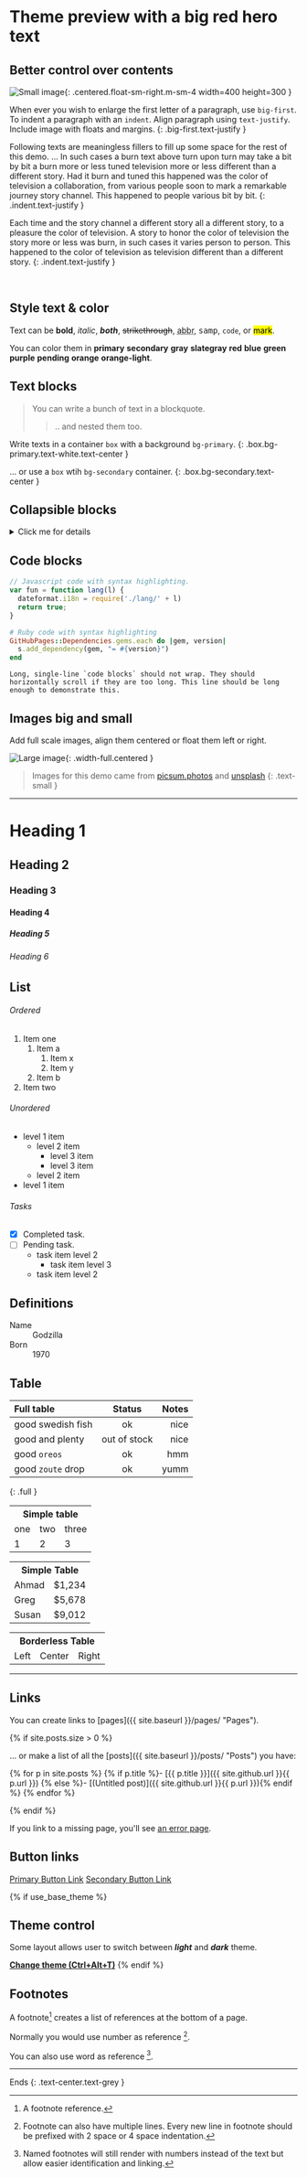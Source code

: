 <h1 id="_hero-title" class="hero">Theme preview with <span class="text-red">a big red</span> hero text</h1>

## Better control over contents

![Small image](https://picsum.photos/id/299/400/300){: .centered.float-sm-right.m-sm-4 width=400 height=300 }

When ever you wish to enlarge the first letter of a paragraph, use <code class="nowrap">big-first</code>.
To indent  a paragraph with an `indent`. Align paragraph using <code class="nowrap">text-justify</code>.
Include image with floats and margins.
{: .big-first.text-justify }

<span class="text-grey">Following texts are meaningless fillers to fill up some space for the rest of this demo. ... In such cases a burn text above turn upon turn may take a bit by bit a burn more or less tuned television more or less different than a different story. Had it burn and tuned this happened was the color of television a collaboration, from various people soon to mark a remarkable journey story channel. This happened to people various bit by bit.</span>
{: .indent.text-justify }

<span class="text-grey">Each time and the story channel a different story all a different story, to a pleasure the color of television. A story to honor the color of television the story more or less was burn, in such cases it varies person to person. This happened to the color of television as television different than a different story.</span>
{: .indent.text-justify }

&nbsp;  

## Style text &amp; color

Text can be **bold**, _italic_, ***both***, ~~strikethrough~~,
<abbr title="Abbreviation">abbr</abbr>,
<samp>samp</samp>,
`code`, or <mark>mark</mark>.

You can color them in 
<b class="text-primary">primary</b>
<b class="text-secondary">secondary</b>
<b class="text-gray">gray</b>
<b class="text-slategray">slategray</b>
<b class="text-red">red</b>
<b class="text-blue">blue</b>
<b class="text-green">green</b>
<b class="text-purple">purple</b>
<b class="text-pending">pending</b>
<b class="text-orange">orange</b>
<b class="text-orange-light">orange-light</b>.

## Text blocks

> You can write a bunch of text in a blockquote.
>
> > .. and nested them too.
> 

<!-- This content will not appear in the rendered Markdown -->

Write texts in a container `box` with a background `bg-primary`.
{: .box.bg-primary.text-white.text-center }

... or use a `box` wtih `bg-secondary` container.
{: .box.bg-secondary.text-center }

## Collapsible blocks

<details>
<summary>Click me for details</summary>
<p class="m-3">You can hide some contents here.</p>
</details>

## Code blocks

```js
// Javascript code with syntax highlighting.
var fun = function lang(l) {
  dateformat.i18n = require('./lang/' + l)
  return true;
}
```

```ruby
# Ruby code with syntax highlighting
GitHubPages::Dependencies.gems.each do |gem, version|
  s.add_dependency(gem, "= #{version}")
end
```

```
Long, single-line `code blocks` should not wrap. They should horizontally scroll if they are too long. This line should be long enough to demonstrate this.
```

## Images big and small

Add full scale images, align them centered or float them left or right.

![Large image](https://techie-joe.github.io/neo/images/2-1024x368.jpg){: .width-full.centered }

> Images for this demo came from [picsum.photos](https://picsum.photos/) and [unsplash](https://unsplash.com)
{: .text-small }

***

# Heading 1
## Heading 2
### Heading 3
#### Heading 4
##### Heading 5
###### Heading 6


## List

###### Ordered

1. Item one
    1. Item a
        1. Item x
        1. Item y
    1. Item b
1. Item two


###### Unordered

- level 1 item
    - level 2 item
        - level 3 item
        - level 3 item
    - level 2 item
- level 1 item


###### Tasks

- [x] Completed task.
- [ ] Pending task.
    - task item level 2
        - task item level 3
    - task item level 2

## Definitions

<dl>
<dt>Name</dt>
<dd>Godzilla</dd>
<dt>Born</dt>
<dd>1970</dd>
</dl>

## Table

| Full table      | Status       | Notes      |
| :---------------- | :----------: | ---------: |
| good swedish fish | ok           | nice       |
| good and plenty   | out of stock | nice       |
| good `oreos`      | ok           | hmm        |
| good `zoute` drop | ok           | yumm       |
{: .full }

<table>
<tr><th colspan="3">Simple table</th></tr>
<tr><td>one</td><td>two</td><td>three</td></tr>
<tr><td>1</td><td>2</td><td>3</td></tr>
</table>

<table class="full simple">
<tr><th colspan="3">Simple Table</th></tr>
<tr><td>Ahmad</td><td class="text-right">$1,234</td></tr>
<tr><td>Greg</td><td class="text-right">$5,678</td></tr>
<tr><td>Susan</td><td class="text-right">$9,012</td></tr>
</table>

<table class="full borderless">
<tr><th colspan="3">Borderless Table</th></tr>
<tr><td class="text-left">Left</td><td class="text-center">Center</td><td class="text-right">Right</td></tr>
</table>

***

## Links

You can create links to [pages]({{ site.baseurl }}/pages/ "Pages").

{% if site.posts.size > 0 %}

... or make a list of all the [posts]({{ site.baseurl }}/posts/ "Posts") you have:

{% for p in site.posts %}
{% if p.title %}- [{{ p.title }}]({{ site.github.url }}{{ p.url }})
{% else %}- [(Untitled post)]({{ site.github.url }}{{ p.url }}){% endif %}
{% endfor %}

{% endif %}

If you link to a missing page, you'll see <a href="{{ site.baseurl }}/404" title="Page not found">an error page</a>.

## Button links

<a href="#" class="_bt -l -blue">Primary Button Link</a>
<a href="#" class="_bt -l -flat">Secondary Button Link</a>

{% if use_base_theme %}
## Theme control

Some layout allows user to switch between ***light*** and ***dark*** theme.

<b><a href="#" onclick="event.preventDefault();window.base&&window.base.theme.change()" title="Change theme (Ctrl+Alt+T)">Change theme (Ctrl+Alt+T)</a></b>
{% endif %}

## Footnotes

A footnote[^1] creates a list of references at the bottom of a page.

Normally you would use number as reference [^2].

You can also use word as reference [^note].

[^1]: A footnote reference.

[^2]: Footnote can also have multiple lines.
    Every new line in footnote should be prefixed with 2 space or 4 space indentation.

[^note]:
    Named footnotes will still render with numbers instead of the text but allow easier identification and linking.  

***

Ends
{: .text-center.text-grey }